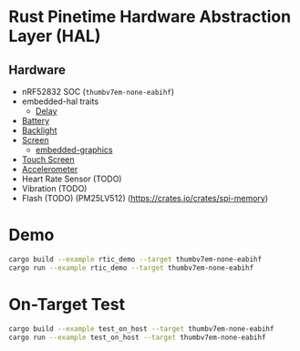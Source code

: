 Rust Pinetime Hardware Abstraction Layer (HAL)
================================================================================

Hardware
--------------------------------------------------------------------------------
* nRF52832 SOC (`thumbv7em-none-eabihf`)
* embedded-hal traits
    * [Delay](src/delay.rs)
* [Battery](src/battery.rs)
* [Backlight](src/backlight.rs)
* [Screen](https://crates.io/crates/st7789)
    * [embedded-graphics](https://crates.io/crates/embedded-graphics)
* [Touch Screen](https://crates.io/crates/cst816s)
* [Accelerometer](src/accelerometer.rs)
* Heart Rate Sensor (TODO)
* Vibration (TODO)
* Flash (TODO) (PM25LV512) (https://crates.io/crates/spi-memory)

Demo
================================================================================
```sh
cargo build --example rtic_demo --target thumbv7em-none-eabihf
cargo run --example rtic_demo --target thumbv7em-none-eabihf
```



On-Target Test
================================================================================
```sh
cargo build --example test_on_host --target thumbv7em-none-eabihf
cargo run --example test_on_host --target thumbv7em-none-eabihf
```